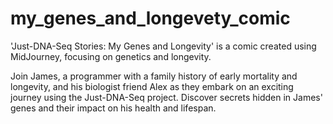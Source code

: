 # my_genes_and_longevety_comic
'Just-DNA-Seq Stories: My Genes and Longevity' is a comic created using MidJourney, focusing on genetics and longevity. 

Join James, a programmer with a family history of early mortality and longevity, and his biologist friend Alex as they embark on an exciting journey using the Just-DNA-Seq project. Discover secrets hidden in James' genes and their impact on his health and lifespan.

